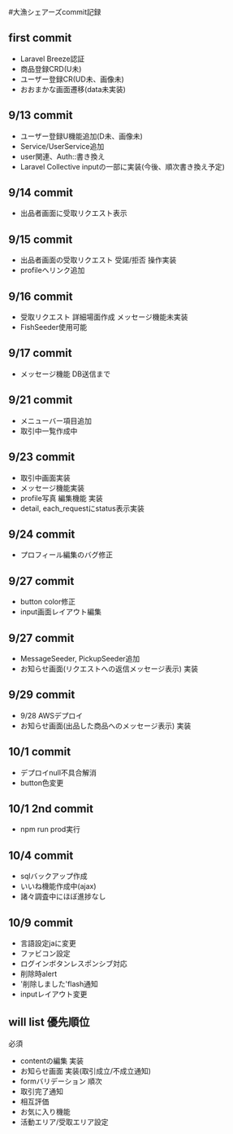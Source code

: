 #大漁シェアーズcommit記録
## first commit
- Laravel Breeze認証
- 商品登録CRD(U未)
- ユーザー登録CR(UD未、画像未)
- おおまかな画面遷移(data未実装)

## 9/13 commit
- ユーザー登録U機能追加(D未、画像未)
- Service/UserService追加
- user関連、Auth::書き換え
- Laravel Collective inputの一部に実装(今後、順次書き換え予定)

## 9/14 commit
- 出品者画面に受取リクエスト表示

## 9/15 commit
- 出品者画面の受取リクエスト 受諾/拒否 操作実装
- profileへリンク追加

## 9/16 commit
- 受取リクエスト 詳細場面作成 メッセージ機能未実装
- FishSeeder使用可能

## 9/17 commit
- メッセージ機能 DB送信まで

## 9/21 commit
- メニューバー項目追加
- 取引中一覧作成中

## 9/23 commit
- 取引中画面実装
- メッセージ機能実装
- profile写真 編集機能 実装
- detail, each_requestにstatus表示実装

## 9/24 commit
- プロフィール編集のバグ修正

## 9/27 commit
- button color修正
- input画面レイアウト編集

## 9/27 commit
- MessageSeeder, PickupSeeder追加
- お知らせ画面(リクエストへの返信メッセージ表示) 実装

## 9/29 commit
- 9/28 AWSデプロイ
- お知らせ画面(出品した商品へのメッセージ表示) 実装

## 10/1 commit
- デプロイnull不具合解消
- button色変更

## 10/1 2nd commit
- npm run prod実行

## 10/4 commit
- sqlバックアップ作成
- いいね機能作成中(ajax)
- 諸々調査中にほぼ進捗なし

## 10/9 commit
- 言語設定jaに変更
- ファビコン設定
- ログインボタンレスポンシブ対応
- 削除時alert
- '削除しました'flash通知
- inputレイアウト変更




## will list 優先順位
必須
- contentの編集 実装
- お知らせ画面 実装(取引成立/不成立通知)
- formバリデーション
順次
- 取引完了通知
- 相互評価
- お気に入り機能
- 活動エリア/受取エリア設定





<!-- <p align="center"><a href="https://laravel.com" target="_blank"><img src="https://raw.githubusercontent.com/laravel/art/master/logo-lockup/5%20SVG/2%20CMYK/1%20Full%20Color/laravel-logolockup-cmyk-red.svg" width="400"></a></p>

<p align="center">
<a href="https://travis-ci.org/laravel/framework"><img src="https://travis-ci.org/laravel/framework.svg" alt="Build Status"></a>
<a href="https://packagist.org/packages/laravel/framework"><img src="https://img.shields.io/packagist/dt/laravel/framework" alt="Total Downloads"></a>
<a href="https://packagist.org/packages/laravel/framework"><img src="https://img.shields.io/packagist/v/laravel/framework" alt="Latest Stable Version"></a>
<a href="https://packagist.org/packages/laravel/framework"><img src="https://img.shields.io/packagist/l/laravel/framework" alt="License"></a>
</p>

## About Laravel

Laravel is a web application framework with expressive, elegant syntax. We believe development must be an enjoyable and creative experience to be truly fulfilling. Laravel takes the pain out of development by easing common tasks used in many web projects, such as:

- [Simple, fast routing engine](https://laravel.com/docs/routing).
- [Powerful dependency injection container](https://laravel.com/docs/container).
- Multiple back-ends for [session](https://laravel.com/docs/session) and [cache](https://laravel.com/docs/cache) storage.
- Expressive, intuitive [database ORM](https://laravel.com/docs/eloquent).
- Database agnostic [schema migrations](https://laravel.com/docs/migrations).
- [Robust background job processing](https://laravel.com/docs/queues).
- [Real-time event broadcasting](https://laravel.com/docs/broadcasting).

Laravel is accessible, powerful, and provides tools required for large, robust applications.

## Learning Laravel

Laravel has the most extensive and thorough [documentation](https://laravel.com/docs) and video tutorial library of all modern web application frameworks, making it a breeze to get started with the framework.

If you don't feel like reading, [Laracasts](https://laracasts.com) can help. Laracasts contains over 1500 video tutorials on a range of topics including Laravel, modern PHP, unit testing, and JavaScript. Boost your skills by digging into our comprehensive video library.

## Laravel Sponsors

We would like to extend our thanks to the following sponsors for funding Laravel development. If you are interested in becoming a sponsor, please visit the Laravel [Patreon page](https://patreon.com/taylorotwell).

### Premium Partners

- **[Vehikl](https://vehikl.com/)**
- **[Tighten Co.](https://tighten.co)**
- **[Kirschbaum Development Group](https://kirschbaumdevelopment.com)**
- **[64 Robots](https://64robots.com)**
- **[Cubet Techno Labs](https://cubettech.com)**
- **[Cyber-Duck](https://cyber-duck.co.uk)**
- **[Many](https://www.many.co.uk)**
- **[Webdock, Fast VPS Hosting](https://www.webdock.io/en)**
- **[DevSquad](https://devsquad.com)**
- **[Curotec](https://www.curotec.com/services/technologies/laravel/)**
- **[OP.GG](https://op.gg)**
- **[CMS Max](https://www.cmsmax.com/)**
- **[WebReinvent](https://webreinvent.com/?utm_source=laravel&utm_medium=github&utm_campaign=patreon-sponsors)**

## Contributing

Thank you for considering contributing to the Laravel framework! The contribution guide can be found in the [Laravel documentation](https://laravel.com/docs/contributions).

## Code of Conduct

In order to ensure that the Laravel community is welcoming to all, please review and abide by the [Code of Conduct](https://laravel.com/docs/contributions#code-of-conduct).

## Security Vulnerabilities

If you discover a security vulnerability within Laravel, please send an e-mail to Taylor Otwell via [taylor@laravel.com](mailto:taylor@laravel.com). All security vulnerabilities will be promptly addressed.

## License

The Laravel framework is open-sourced software licensed under the [MIT license](https://opensource.org/licenses/MIT). -->
